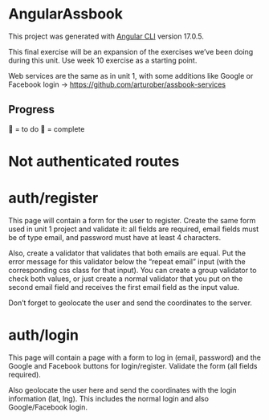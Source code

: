 # AngularAssbook

This project was generated with [Angular CLI](https://github.com/angular/angular-cli) version 17.0.5.

This final exercise will be an expansion of the exercises we’ve been doing during this unit. Use week 10 exercise as a starting point.

Web services are the same as in unit 1, with some additions like Google or Facebook login -> https://github.com/arturober/assbook-services

## Progress

🖤 = to do 🩷 = complete

# Not authenticated routes

# auth/register

This page will contain a form for the user to register. Create the same form used in unit 1 project and validate it: all fields are required, email fields must be of type email, and password must have at least 4 characters.

Also, create a validator that validates that both emails are equal. Put the error message for this validator below the “repeat email” input (with the corresponding css class for that input). You can create a group validator to check both values, or just create a normal validator that you put on the second email field and receives the first email field as the input value.

Don’t forget to geolocate the user and send the coordinates to the server.

# auth/login

This page will contain a page with a form to log in (email, password) and the Google and Facebook buttons for login/register. Validate the form (all fields required).

Also geolocate the user here and send the coordinates with the login information (lat, lng). This includes the normal login and also Google/Facebook login.
